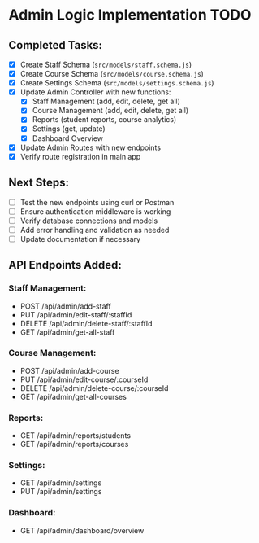 # Admin Logic Implementation TODO

## Completed Tasks:
- [x] Create Staff Schema (`src/models/staff.schema.js`)
- [x] Create Course Schema (`src/models/course.schema.js`)
- [x] Create Settings Schema (`src/models/settings.schema.js`)
- [x] Update Admin Controller with new functions:
  - [x] Staff Management (add, edit, delete, get all)
  - [x] Course Management (add, edit, delete, get all)
  - [x] Reports (student reports, course analytics)
  - [x] Settings (get, update)
  - [x] Dashboard Overview
- [x] Update Admin Routes with new endpoints
- [x] Verify route registration in main app

## Next Steps:
- [ ] Test the new endpoints using curl or Postman
- [ ] Ensure authentication middleware is working
- [ ] Verify database connections and models
- [ ] Add error handling and validation as needed
- [ ] Update documentation if necessary

## API Endpoints Added:
### Staff Management:
- POST /api/admin/add-staff
- PUT /api/admin/edit-staff/:staffId
- DELETE /api/admin/delete-staff/:staffId
- GET /api/admin/get-all-staff

### Course Management:
- POST /api/admin/add-course
- PUT /api/admin/edit-course/:courseId
- DELETE /api/admin/delete-course/:courseId
- GET /api/admin/get-all-courses

### Reports:
- GET /api/admin/reports/students
- GET /api/admin/reports/courses

### Settings:
- GET /api/admin/settings
- PUT /api/admin/settings

### Dashboard:
- GET /api/admin/dashboard/overview
